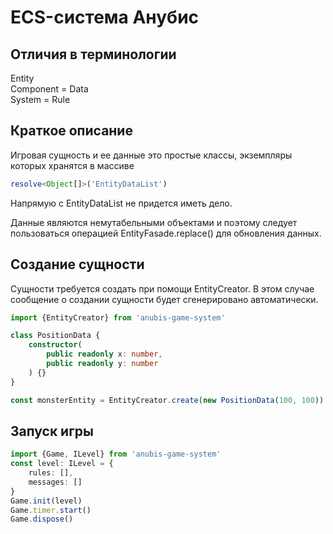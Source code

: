 ECS-система Анубис
==================

Отличия в терминологии
----------------------
Entity  
Component = Data  
System = Rule  

Краткое описание
----------------

Игровая сущность и ее данные это простые классы, экземпляры которых хранятся в массиве 

```typescript
resolve<Object[]>('EntityDataList')
```

Напрямую с EntityDataList не придется иметь дело.

Данные являются немутабельными объектами и поэтому следует пользоваться 
операцией EntityFasade.replace() для обновления данных.

Создание сущности
-----------------

Сущности требуется создать при помощи EntityCreator. 
В этом случае сообщение о создании сущности будет сгенерировано автоматически.

```typescript
import {EntityCreator} from 'anubis-game-system'

class PositionData {
	constructor(
		public readonly x: number, 
        public readonly y: number
    ) {}
}

const monsterEntity = EntityCreator.create(new PositionData(100, 100))
```

Запуск игры
-----------

```typescript
import {Game, ILevel} from 'anubis-game-system'
const level: ILevel = {
	rules: [],
    messages: []
}
Game.init(level)
Game.timer.start()
Game.dispose()
```